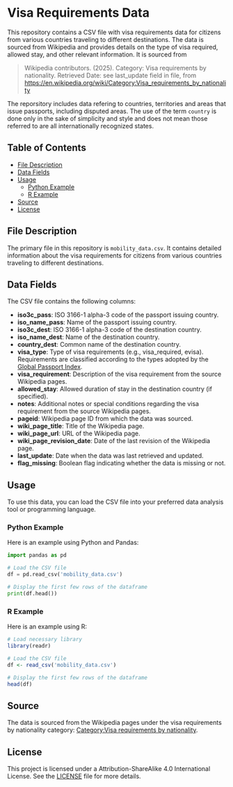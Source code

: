 # Visa Requirements Data

This repository contains a CSV file with visa requirements data for citizens from various countries traveling to different destinations. The data is sourced from Wikipedia and provides details on the type of visa required, allowed stay, and other relevant information. It is sourced from

> Wikipedia contributors. (2025). Category: Visa requirements by nationality. Retrieved Date: see last_update field in file, from https://en.wikipedia.org/wiki/Category:Visa_requirements_by_nationality

The reporsitory includes data refering to countries, territories and areas that issue passports, including disputed areas. The use of the term `country` is done only in the sake of simplicity and style and does not mean those referred to are all internationally recognized states. 

## Table of Contents
- [File Description](#file-description)
- [Data Fields](#data-fields)
- [Usage](#usage)
  - [Python Example](#python-example)
  - [R Example](#r-example)
- [Source](#source)
- [License](#license)

## File Description

The primary file in this repository is `mobility_data.csv`. It contains detailed information about the visa requirements for citizens from various countries traveling to different destinations.

## Data Fields

The CSV file contains the following columns:

- **iso3c_pass**: ISO 3166-1 alpha-3 code of the passport issuing country.
- **iso_name_pass**: Name of the passport issuing country.
- **iso3c_dest**: ISO 3166-1 alpha-3 code of the destination country.
- **iso_name_dest**: Name of the destination country.
- **country_dest**: Common name of the destination country.
- **visa_type**: Type of visa requirements (e.g., visa_required, evisa). Requirements are classified according to the types adopted by the [Global Passport Index](https://www.globalcitizensolutions.com/passport-index/).
- **visa_requirement**: Description of the visa requirement from the source Wikipedia pages.
- **allowed_stay**: Allowed duration of stay in the destination country (if specified).
- **notes**: Additional notes or special conditions regarding the visa requirement from the source Wikipedia pages.
- **pageid**: Wikipedia page ID from which the data was sourced.
- **wiki_page_title**: Title of the Wikipedia page.
- **wiki_page_url**: URL of the Wikipedia page.
- **wiki_page_revision_date**: Date of the last revision of the Wikipedia page.
- **last_update**: Date when the data was last retrieved and updated.
- **flag_missing**: Boolean flag indicating whether the data is missing or not.

## Usage

To use this data, you can load the CSV file into your preferred data analysis tool or programming language.

### Python Example

Here is an example using Python and Pandas:

```python
import pandas as pd

# Load the CSV file
df = pd.read_csv('mobility_data.csv')

# Display the first few rows of the dataframe
print(df.head())
```

### R Example

Here is an example using R:

```R
# Load necessary library
library(readr)

# Load the CSV file
df <- read_csv('mobility_data.csv')

# Display the first few rows of the dataframe
head(df)
```

## Source

The data is sourced from the Wikipedia pages under the visa requirements by nationality category: [Category:Visa requirements by nationality](https://en.wikipedia.org/wiki/Category:Visa_requirements_by_nationality).

## License

This project is licensed under a Attribution-ShareAlike 4.0 International License. See the [LICENSE](LICENSE.txt) file for more details.
